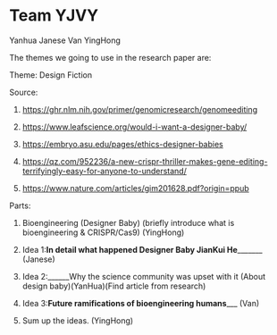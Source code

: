 Team YJVY
=====
Yanhua
Janese
Van
YingHong

The themes we going to use in the research paper are:

Theme: Design Fiction 



Source: 

1) https://ghr.nlm.nih.gov/primer/genomicresearch/genomeediting

2) https://www.leafscience.org/would-i-want-a-designer-baby/

3) https://embryo.asu.edu/pages/ethics-designer-babies

4) https://qz.com/952236/a-new-crispr-thriller-makes-gene-editing-terrifyingly-easy-for-anyone-to-understand/

5) https://www.nature.com/articles/gim201628.pdf?origin=ppub


Parts:

1) Bioengineering (Designer Baby) (briefly introduce what is bioengineering & CRISPR/Cas9) (YingHong)

2) Idea 1:____In detail what happened Designer Baby JianKui He___________ (Janese)

3) Idea 2:______Why the science community was upset with it (About design baby)(YanHua)(Find article from research)

4) Idea 3:______Future ramifications of bioengineering humans_________ (Van)

5) Sum up the ideas.  (YingHong)



